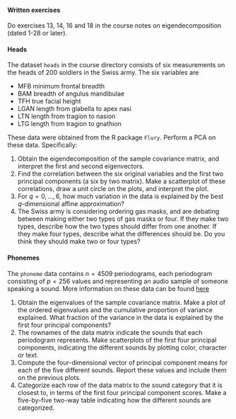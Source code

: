 #### Written exercises 
Do exercises 13, 14, 16 and 18 in the course
notes on eigendecomposition (dated 1-28 or later). 


#### Heads
The dataset `heads` in the course directory
consists of six measurements on the heads of 200 soldiers in
the Swiss army. The six variables are

* MFB minimum frontal breadth
* BAM breadth of angulus mandibulae
* TFH true facial height
* LGAN length from glabella to apex nasi
* LTN length from tragion to nasion
* LTG length from tragion to gnathion

These data were obtained from the R package `Flury`.
Perform a PCA on these data.
Specifically:

1. Obtain the eigendecomposition of the sample covariance matrix, and
   interpret the first and second eigenvectors.
2. Find the correlation between the six original variables and the
   first two principal components (a six by two matrix). Make a
   scatterplot of these correlations, draw a unit circle on the plots,
   and interpret the plot.
3. For $q=0,\ldots,6$, how much variation in the data is
   explained by the best $q$-dimensional affine approximation?
4. The Swiss army is considering ordering gas masks, and are debating
   between making either two types of gas masks or four.
   If they make two types, describe how the two types should differ
   from one another. If they make four types, describe what the
   differences should be. Do you think they should make two or four types?

#### Phonemes
The `phoneme` data contains $n=4509$ periodograms, each periodogram
consisting of $p=256$ values and representing an audio sample of
someone speaking a sound. More information on these data can be found
[here](https://web.stanford.edu/~hastie/ElemStatLearn/datasets/phoneme.info.txt)

1. Obtain the eigenvalues of the sample covariance matrix.
Make a plot of the ordered eigenvalues and the cumulative proportion
of variance explained. What fraction of the variance in the data
is explained by the first four principal components?
2. The rownames of the data matrix indicate the sounds that
each periodogram represents. Make scatterplots of the first
four principal components, indicating the different sounds by plotting
color, character or text.
3. Compute the four-dimensional vector of principal component means
for each of the five different sounds. Report these values and include
them on the previous plots.
4. Categorize each row of the data matrix to the sound category
that it is closest to, in terms of the first four principal component scores.
Make a five-by-five two-way table indicating how the different
sounds are categorized.




